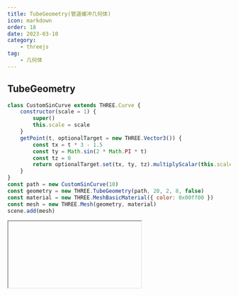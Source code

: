 ```yaml
---
title: TubeGeometry(管道缓冲几何体)
icon: markdown
order: 18
date: 2023-03-10
category:
    - threejs
tag:
    - 几何体
---
```


## TubeGeometry

```js
class CustomSinCurve extends THREE.Curve {
    constructor(scale = 1) {
        super()
        this.scale = scale
    }
    getPoint(t, optionalTarget = new THREE.Vector3()) {
        const tx = t * 3 - 1.5
        const ty = Math.sin(2 * Math.PI * t)
        const tz = 0
        return optionalTarget.set(tx, ty, tz).multiplyScalar(this.scale)
    }
}
const path = new CustomSinCurve(10)
const geometry = new THREE.TubeGeometry(path, 20, 2, 8, false)
const material = new THREE.MeshBasicMaterial({ color: 0x00ff00 })
const mesh = new THREE.Mesh(geometry, material)
scene.add(mesh)
```

<IFrame url="https://luotainxu-demo.netlify.app/#/threejs/geometry/tubeGeometry"/>

## 构造器

### path : Curve

一个由基类Curve继承而来的3D路径

### tubularSegments : Integer

组成这一管道的分段数，默认值为64

### radius : Float

管道的半径，默认值为1

### radialSegments : Integer

管道横截面的分段数目，默认值为8

### closed : Boolean

管道的两端是否闭合，默认值为false

## 属性

共有属性请参见其基类[BufferGeometry](/threejs/几何体/BufferGeometry.md)

### .parameters : Object

一个包含着构造函数中每个参数的对象。在对象实例化之后，对该属性的任何修改都不会改变这个几何体

### .tangents : Array

一个Vector3切线数组

### .normals : Array

一个Vector3法线数组

### .binormals : Array

一个Vector3次法线数组

## 方法

共有方法请参见其基类[BufferGeometry](/threejs/几何体/BufferGeometry.md)
